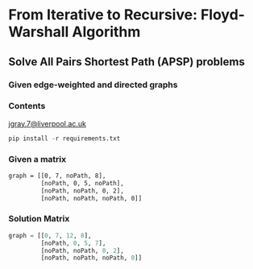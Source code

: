 # From Iterative to Recursive:  Floyd-Warshall Algorithm 

## Solve All Pairs Shortest Path (APSP) problems

### Given edge-weighted and directed graphs

### Contents

<jgray.7@liverpool.ac.uk>



```python
pip install -r requirements.txt
```
### Given a matrix

```bash
graph = [[0, 7, noPath, 8],
         [noPath, 0, 5, noPath],
         [noPath, noPath, 0, 2],
         [noPath, noPath, noPath, 0]]
```
### Solution Matrix

```python
graph = [[0, 7, 12, 8],
         [noPath, 0, 5, 7],
         [noPath, noPath, 0, 2],
         [noPath, noPath, noPath, 0]]
```
